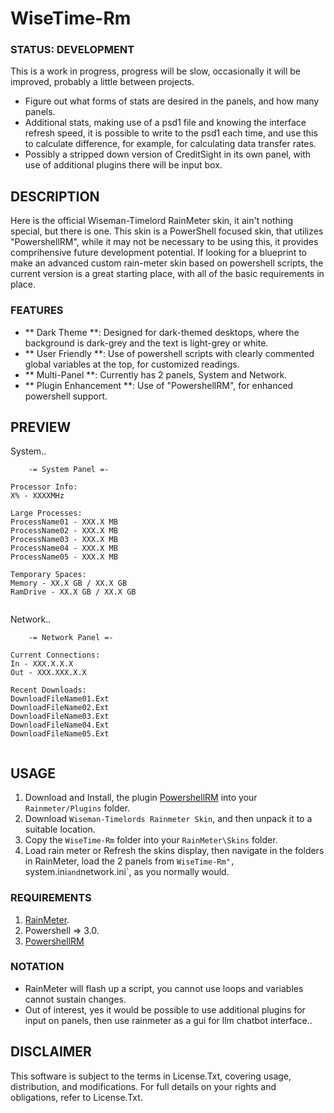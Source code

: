 # WiseTime-Rm

### STATUS: DEVELOPMENT
This is a work in progress, progress will be slow, occasionally it will be improved, probably a little between projects.
- Figure out what forms of stats are desired in the panels, and how many panels.
- Additional stats, making use of a psd1 file and knowing the interface refresh speed, it is possible to write to the psd1 each time, and use this to calculate difference, for example, for calculating data transfer rates.
- Possibly a stripped down version of CreditSight in its own panel, with use of additional plugins there will be input box.

## DESCRIPTION
Here is the official Wiseman-Timelord RainMeter skin, it ain't nothing special, but there is one. This skin is a PowerShell focused skin, that utilizes "PowershellRM", while it may not be necessary to be using this, it provides comprihensive future development potential. If looking for a blueprint to make an advanced custom rain-meter skin based on powershell scripts, the current version is a great starting place, with all of the basic requirements in place.

### FEATURES
- ** Dark Theme **: Designed for dark-themed desktops, where the background is dark-grey and the text is light-grey or white.
- ** User Friendly **: Use of powershell scripts with clearly commented global variables at the top, for customized readings.
- ** Multi-Panel **: Currently has 2 panels, System and Network.
- ** Plugin Enhancement **: Use of "PowershellRM", for enhanced powershell support.

## PREVIEW
System..
```
    -= System Panel =-

Processor Info:
X% - XXXXMHz

Large Processes:
ProcessName01 - XXX.X MB
ProcessName02 - XXX.X MB
ProcessName03 - XXX.X MB
ProcessName04 - XXX.X MB
ProcessName05 - XXX.X MB

Temporary Spaces:
Memory - XX.X GB / XX.X GB
RamDrive - XX.X GB / XX.X GB
 
```
Network..
```
    -= Network Panel =-

Current Connections:
In - XXX.X.X.X
Out - XXX.XXX.X.X

Recent Downloads:
DownloadFileName01.Ext
DownloadFileName02.Ext
DownloadFileName03.Ext
DownloadFileName04.Ext
DownloadFileName05.Ext
 
```

## USAGE
1. Download and Install, the plugin [PowershellRM](https://github.com/khanhas/PowershellRM) into your `Rainmeter/Plugins` folder.
2. Download `Wiseman-Timelords Rainmeter Skin`, and then unpack it to a suitable location.
3. Copy the `WiseTime-Rm` folder into your `RainMeter\Skins` folder.
4. Load rain meter or Refresh the skins display, then navigate in the folders in RainMeter, load the 2 panels from `WiseTime-Rm", `system.ini` and `network.ini`, as you normally would.   

### REQUIREMENTS
1. [RainMeter](https://www.rainmeter.net/).
2. Powershell => 3.0.
3. [PowershellRM](https://github.com/khanhas/PowershellRM)

### NOTATION
- RainMeter will flash up a script, you cannot use loops and variables cannot sustain changes.
- Out of interest, yes it would be possible to use additional plugins for input on panels, then use rainmeter as a gui for llm chatbot interface..

## DISCLAIMER
This software is subject to the terms in License.Txt, covering usage, distribution, and modifications. For full details on your rights and obligations, refer to License.Txt.
